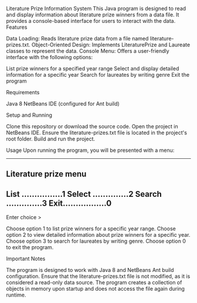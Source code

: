 Literature Prize Information System
This Java program is designed to read and display information about literature prize winners from a data file. It provides a console-based interface for users to interact with the data.
Features

Data Loading: Reads literature prize data from a file named literature-prizes.txt.
Object-Oriented Design: Implements LiteraturePrize and Laureate classes to represent the data.
Console Menu: Offers a user-friendly interface with the following options:

List prize winners for a specified year range
Select and display detailed information for a specific year
Search for laureates by writing genre
Exit the program



Requirements

Java 8
NetBeans IDE (configured for Ant build)

Setup and Running

Clone this repository or download the source code.
Open the project in NetBeans IDE.
Ensure the literature-prizes.txt file is located in the project's root folder.
Build and run the project.

Usage
Upon running the program, you will be presented with a menu:

----------------------
Literature prize menu
----------------------
List ................1
Select ..............2
Search ..............3
Exit.................0
----------------------
Enter choice >


Choose option 1 to list prize winners for a specific year range.
Choose option 2 to view detailed information about prize winners for a specific year.
Choose option 3 to search for laureates by writing genre.
Choose option 0 to exit the program.

Important Notes

The program is designed to work with Java 8 and NetBeans Ant build configuration.
Ensure that the literature-prizes.txt file is not modified, as it is considered a read-only data source.
The program creates a collection of objects in memory upon startup and does not access the file again during runtime.

